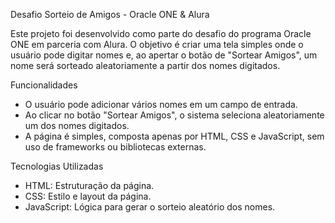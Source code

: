 Desafio Sorteio de Amigos - Oracle ONE & Alura

Este projeto foi desenvolvido como parte do desafio do programa Oracle ONE em parceria com Alura. O objetivo é criar uma tela simples onde o usuário pode digitar nomes e, ao apertar o botão de "Sortear Amigos", um nome será sorteado aleatoriamente a partir dos nomes digitados.

Funcionalidades
* O usuário pode adicionar vários nomes em um campo de entrada.
* Ao clicar no botão "Sortear Amigos", o sistema seleciona aleatoriamente um dos nomes digitados.
* A página é simples, composta apenas por HTML, CSS e JavaScript, sem uso de frameworks ou bibliotecas externas.

Tecnologias Utilizadas
* HTML: Estruturação da página.
* CSS: Estilo e layout da página.
* JavaScript: Lógica para gerar o sorteio aleatório dos nomes.
